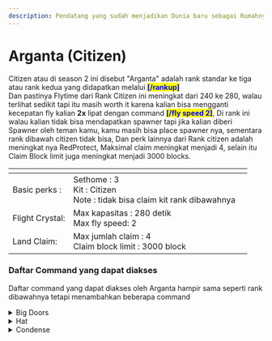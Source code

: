 ```yaml
---
description: Pendatang yang sudah menjadikan Dunia baru sebagai Rumahnya
---
```


# Arganta (Citizen)

Citizen atau di season 2 ini disebut "Arganta" adalah rank standar ke tiga atau rank kedua yang didapatkan melalui <mark style="color:blue;">**\[/rankup]**</mark>\
Dan pastinya Flytime dari Rank Citizen ini meningkat dari 240 ke 280, walau terlihat sedikit tapi itu masih worth it karena kalian bisa mengganti kecepatan fly kalian **2x** lipat dengan command <mark style="color:blue;">**\[/fly speed 2]**</mark>, Di rank ini walau kalian tidak bisa mendapatkan spawner tapi jika kalian diberi Spawner oleh teman kamu, kamu masih bisa place spawner nya, sementara rank dibawah citizen tidak bisa, Dan perk lainnya dari Rank citizen adalah meningkat nya RedProtect, Maksimal claim meningkat menjadi 4, selain itu Claim Block limit juga meningkat menjadi 3000 blocks.

<table data-view="cards"><thead><tr><th></th><th></th><th></th></tr></thead><tbody><tr><td>Basic perks : </td><td>Sethome : 3<br>Kit : Citizen<br>Note : tidak bisa claim kit rank dibawahnya</td><td></td></tr><tr><td>Flight Crystal:</td><td>Max kapasitas : 280 detik<br>Max fly speed: 2</td><td></td></tr><tr><td>Land Claim: </td><td>Max jumlah claim : 4<br>Claim block limit : 3000 block</td><td></td></tr></tbody></table>

### Daftar Command yang dapat diakses&#x20;

Daftar command yang dapat diakses oleh Arganta hampir sama seperti rank dibawahnya tetapi menambahkan beberapa command

<details>

<summary>Big Doors</summary>

"bisa membuat blockdoors: /NewDoor \
bisa membuat blockdoors jenis sliding doors : /NewSlidingDoor \
cek info pintu : /DoorInfo \
menu utama : /BDM \
Dapat mengunci blockdoors \
Toggle notifikasi pintu : /setnotification \
Cancel pemnbuatan bigdoors : /bdcancel \
inspeksi powerblock : /InspectPowerBlockLoc \
Ubah lokasi powerblock : /ChangePowerBlockLoc max punya 1 bigdoor

/BDM /OpenDoor, /CloseDoor, /ToggleDoor /BigDoors AddOwner /BigDoors RemoveOwner /DelDoor /DoorInfo /setnotification \<doorName || doorUID> \<true || false> /NewSlidingDoor /NewDoor \[-pc || -db || -bd] /ChangePowerBlockLoc \<doorName || doorUID> /InspectPowerBlockLoc"

</details>

<details>

<summary>Hat</summary>

padatkan item menjadi bentuk block gunakan item yang di pegang di slot armor helmet : /hat

</details>

<details>

<summary>Condense</summary>

Bisa menggunakan format dan warna di sign : /condense

</details>
